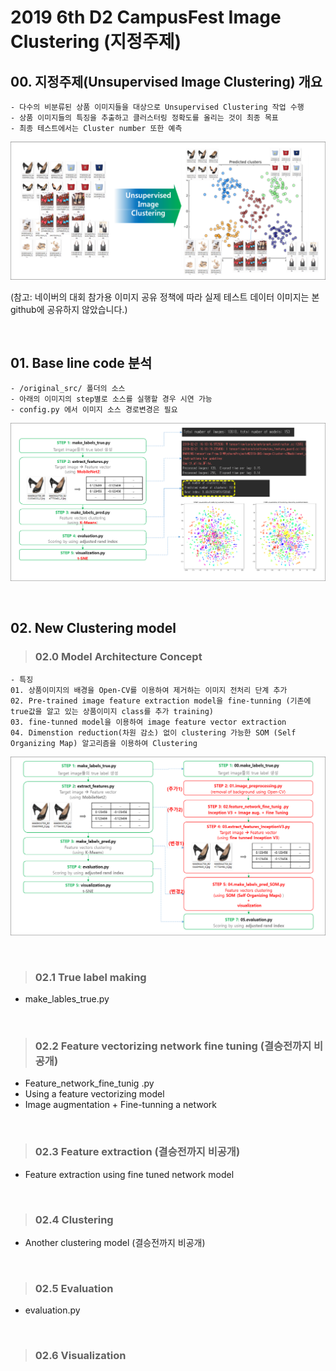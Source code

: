 # 2019 6th D2 CampusFest Image Clustering (지정주제)
## 00. 지정주제(Unsupervised Image Clustering) 개요
```
- 다수의 비분류된 상품 이미지들을 대상으로 Unsupervised Clustering 작업 수행
- 상품 이미지들의 특징을 추출하고 클러스터링 정확도를 올리는 것이 최종 목표 
- 최종 테스트에서는 Cluster number 또한 예측 
```
![샘플 이미지](./doc/fig_1-1.png)

(참고: 네이버의 대회 참가용 이미지 공유 정책에 따라 실제 테스트 데이터 이미지는 본 github에 공유하지 않았습니다.)
 
&nbsp;
## 01. Base line code 분석
```
- /original_src/ 폴더의 소스
- 아래의 이미지의 step별로 소스를 실행할 경우 시연 가능
- config.py 에서 이미지 소스 경로변경은 필요
```
![베이스 코드분석 이미지](./doc/fig_2-2.png)
 
&nbsp;
## 02. New Clustering model 
>### 02.0 Model Architecture Concept
```
- 특징
01. 상품이미지의 배경을 Open-CV를 이용하여 제거하는 이미지 전처리 단계 추가
02. Pre-trained image feature extraction model을 fine-tunning (기존에 true값을 알고 있는 상품이미지 class를 추가 training)
03. fine-tunned model을 이용하여 image feature vector extraction
04. Dimenstion reduction(차원 감소) 없이 clustering 가능한 SOM (Self Organizing Map) 알고리즘을 이용하여 Clustering
```
![Model Architecture Concept](./doc/fig_3-2.png)

&nbsp;
>### 02.1 True label making
- make_lables_true.py

&nbsp;
>### 02.2 Feature vectorizing network fine tuning (결승전까지 비공개)
- Feature_network_fine_tunig .py
- Using a feature vectorizing model
- Image augmentation + Fine-tunning a network

&nbsp;
>### 02.3 Feature extraction (결승전까지 비공개)
- Feature extraction using fine tuned network model 

&nbsp;
>### 02.4 Clustering
- Another clustering model (결승전까지 비공개)

&nbsp;
>### 02.5 Evaluation
- evaluation.py

&nbsp;
>### 02.6 Visualization

